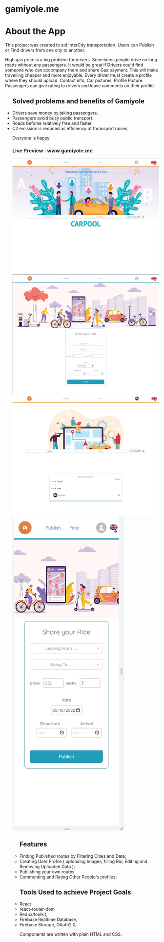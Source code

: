 # gamiyole.me


<h1> About the App </h1>

 <p> This project was created to aid InterCity transportation. Users can Publish or Find drivers from one city to another.

High gas price is a big problem for drivers. Sometimes people drive on long roads without any passengers. It would be great if Drivers could find someone who can accompany them and share Gas payment. This will make travelling cheaper and more enjoyable. Every driver must create a profile where they should upload: Contact info, Car pictures, Profile Picture. Passengers can give rating to drivers and leave comments on their profile.
 </p>
<ul> <h2> Solved problems and benefits of Gamiyole  </h2>

 <li> Drivers save money by taking passengers. </li>
 <li>Passengers avoid busy public transport. </li>
  <li> Roads befome relatively free and faster </li>
  <li> C2 emission is reduced as efficiency of thransport raises</li>

Everyone is happy

 <h3> Live Preview :  www.gamiyole.me </h3>
 <img src="/public/gamiyole_1.jpg" alt="preview" />
 
   <img src="/public/gamiyole_2.jpg" alt="preview" />
  <img src="/public/gamiyole_3.jpg" alt="preview" />
   <img src="/public/Screenshot_1.jpg" alt="preview" />








 <ul> <h2>Features  </h2>
 
<li> Finding Published routes by Filtering Cities and Date; </li>
<li> Creating User Profile ( uploading Images, filling Bio, Editing and Removing Uploaded Data );</li>
  <li> Publishing your own routes </li>
<li> Commenting and Rating Other People's profiles; </li>
</ul>  
 <ul> <h2> Tools Used to achieve Project Goals  </h2>
<li>React </li>
<li>react-router-dom</li>
<li> Redux/toolkit,</li>
<li>Firebase Realtime Database,</li>
<li>Firebase Storage, OAuth2.0, </li>
<p>Components are written with plain HTML and CSS. </p>
</ul> 
